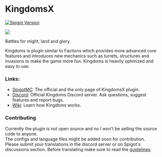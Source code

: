# KingdomsX

[![Spigot Version](https://img.shields.io/badge/Spigot-1.19-dark_green.svg)](https://shields.io/)

<img src="https://i.imgur.com/Mz7cbAV.png">

Battles for might, land and glory.

Kingdoms is plugin similar to Factions which provides more advanced core features and introduces new mechanics such as turrets, structures and invasions to make the game more fun.
Kingdoms is heavily optimized and easy to use.

### Links:

- [SpigotMC](https://www.spigotmc.org/resources/77670/): The official and the only page of KingdomsX plugin.
- [Discord](https://discord.gg/cKsSwtt): Official Kingdoms Discord server. Ask questions, suggest features and report bugs.
- [Wiki](https://github.com/CryptoMorin/KingdomsX/wiki): Learn how Kingdoms works.

### Contributing

Currently the plugin is not open source and no I won't be selling the source code to anyone.\
The configs and language files might be added soon for contribution.\
Please submit your translations in the discord server or on Spigot's discussions section. Before translating make sure to read
the [guidelines](https://github.com/CryptoMorin/KingdomsX/wiki/Config#language-file).
